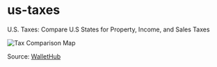 # us-taxes
U.S. Taxes: Compare U.S States for Property, Income, and Sales Taxes

![Tax Comparison Map](https://cdn.wallethub.com/wallethub/embed/20494/geochart-2024.png)

Source: [WalletHub](https://wallethub.com/edu/states-with-highest-lowest-tax-burden/20494)
